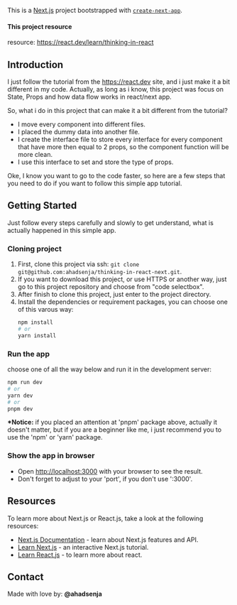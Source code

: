 This is a [Next.js](https://nextjs.org/) project bootstrapped with [`create-next-app`](https://github.com/vercel/next.js/tree/canary/packages/create-next-app). 
#### This project resource
resource: https://react.dev/learn/thinking-in-react

## Introduction
I just follow the tutorial from the https://react.dev site, and i just make it a bit different in my code. 
Actually, as long as i know, this project was focus on State, Props and how data flow works in react/next app.

So, what i do in this project that can make it a bit different from the tutorial?
  - I move every component into different files. 
  - I placed the dummy data into another file.
  - I create the interface file to store every interface for every component that have more then equal to 2 props,
    so the component function will be more clean.
  - I use this interface to set and store the type of props.

Oke, I know you want to go to the code faster, so here are a few steps that you need to do
if you want to follow this simple app tutorial.

## Getting Started
  Just follow every steps carefully and slowly to get understand, what is actually happened in this simple app.

### Cloning project
1. First, clone this project via ssh: ```git clone git@github.com:ahadsenja/thinking-in-react-next.git```.
2. If you want to download this project, or use HTTPS or another way, just go to this project repository 
  and choose from "code selectbox".
3. After finish to clone this project, just enter to the project directory.
4. Install the dependencies or requirement packages, you can choose one of this varous way: <br>
   ```bash
   npm install 
   # or 
   yarn install
   ```

### Run the app
choose one of all the way below and run it in the development server:

```bash
npm run dev
# or
yarn dev
# or
pnpm dev
```

<strong>*Notice:</strong> if you placed an attention at 'pnpm' package above, actually it doesn't matter, but if you are a beginner like me, 
i just recommend you to use the 'npm' or 'yarn' package.

### Show the app in browser

- Open [http://localhost:3000](http://localhost:3000) with your browser to see the result.
- Don't forget to adjust to your 'port', if you don't use ':3000'.

## Resources

To learn more about Next.js or React.js, take a look at the following resources:

- [Next.js Documentation](https://nextjs.org/docs) - learn about Next.js features and API.
- [Learn Next.js](https://nextjs.org/learn) - an interactive Next.js tutorial.
- [Learn React.js](https://react.dev) - to learn more about react.

## Contact
Made with love by: <strong>@ahadsenja</strong>